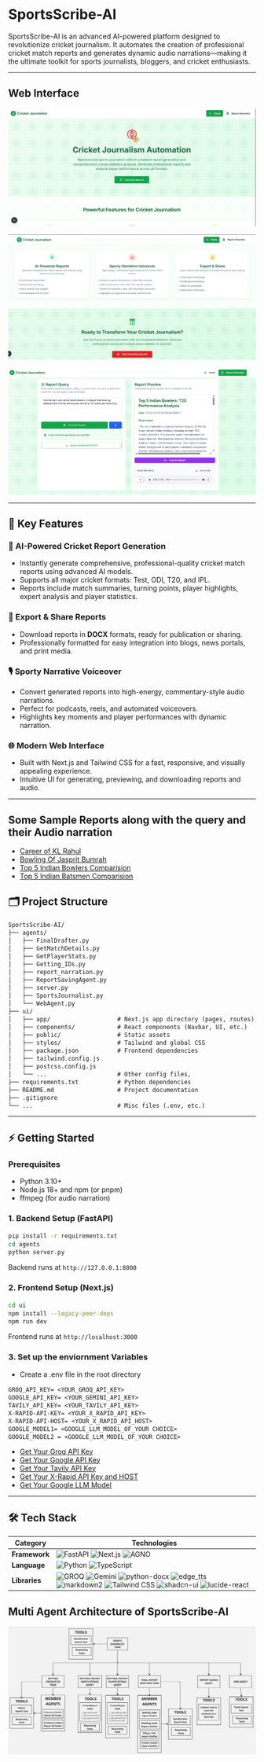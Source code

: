 # SportsScribe-AI

SportsScribe-AI is an advanced AI-powered platform designed to revolutionize cricket journalism. It automates the creation of professional cricket match reports and generates dynamic audio narrations—making it the ultimate toolkit for sports journalists, bloggers, and cricket enthusiasts.

---

## Web Interface

![Alt text](./images/1.png)

![Alt text](./images/2.png)

![Alt text](./images/3.png)

---

## 🚀 Key Features

### 🏏 AI-Powered Cricket Report Generation
- Instantly generate comprehensive, professional-quality cricket match reports using advanced AI models.
- Supports all major cricket formats: Test, ODI, T20, and IPL.
- Reports include match summaries, turning points, player highlights, expert analysis and player statistics.

### 📝 Export & Share Reports
- Download reports in **DOCX** formats, ready for publication or sharing.
- Professionally formatted for easy integration into blogs, news portals, and print media.

### 🎙️ Sporty Narrative Voiceover
- Convert generated reports into high-energy, commentary-style audio narrations.
- Perfect for podcasts, reels, and automated voiceovers.
- Highlights key moments and player performances with dynamic narration.

### 🌐 Modern Web Interface
- Built with Next.js and Tailwind CSS for a fast, responsive, and visually appealing experience.
- Intuitive UI for generating, previewing, and downloading reports and audio.

---

## Some Sample Reports along with the query and their Audio narration

- [Career of KL Rahul](./Results/KL%20RAHUL/)
- [Bowling Of Jasprit Bumrah](./Results/Jasprit%20Bumrah/)
- [Top 5 Indian Bowlers Comparision](./Results/Top%20Indian%20Bowler/)
- [Top 5 Indian Batsmen Comparision](./Results/Top%20Indian%20Batsmen/)

## 🗂️ Project Structure

```
SportsScribe-AI/
├── agents/
│   ├── FinalDrafter.py
│   ├── GetMatchDetails.py
│   ├── GetPlayerStats.py
│   ├── Getting_IDs.py
│   ├── report_narration.py
│   ├── ReportSavingAgent.py
│   ├── server.py
│   ├── SportsJournalist.py
│   └── WebAgent.py
├── ui/
│   ├── app/                   # Next.js app directory (pages, routes)
│   ├── components/            # React components (Navbar, UI, etc.)
│   ├── public/                # Static assets
│   ├── styles/                # Tailwind and global CSS
│   ├── package.json           # Frontend dependencies
│   ├── tailwind.config.js
│   ├── postcss.config.js
│   └── ...                    # Other config files, 
├── requirements.txt           # Python dependencies
├── README.md                  # Project documentation
├── .gitignore
└── ...                        # Misc files (.env, etc.)
```

---

## ⚡ Getting Started

### Prerequisites

- Python 3.10+
- Node.js 18+ and npm (or pnpm)
- ffmpeg (for audio narration)

### 1. Backend Setup (FastAPI)

```sh
pip install -r requirements.txt
cd agents
python server.py
```
Backend runs at `http://127.0.0.1:8000`

### 2. Frontend Setup (Next.js)

```sh
cd ui
npm install --legacy-peer-deps
npm run dev
```
Frontend runs at `http://localhost:3000`

### 3. Set up the enviornment Variables
- Create a .env file in the root directory

```
GROQ_API_KEY= <YOUR_GROQ_API_KEY> 
GOOGLE_API_KEY= <YOUR_GEMINI_API_KEY>
TAVILY_API_KEY= <YOUR_TAVILY_API_KEY>
X-RAPID-API-KEY= <YOUR_X_RAPID_API_KEY>
X-RAPID-API-HOST= <YOUR_X_RAPID_API_HOST>
GOOGLE_MODEL1= <GOOGLE_LLM_MODEL_OF_YOUR CHOICE>
GOOGLE_MODEL2 = <GOOGLE_LLM_MODEL_OF_YOUR CHOICE>
```

- [Get Your Groq API Key](https://console.groq.com/docs/overview)
- [Get Your Google API Key](https://console.cloud.google.com/)
- [Get Your Tavily API Key](https://tavily.com/)
- [Get Your X-Rapid API Key and HOST](https://rapidapi.com/cricketapilive/api/cricbuzz-cricket)
- [Get Your Google LLM Model](https://ai.google.dev/gemini-api/docs/models)
---

## 🛠️ Tech Stack

<table>
  <thead>
    <tr>
      <th>Category</th>
      <th>Technologies</th>
    </tr>
  </thead>
  <tbody>
    <tr>
      <td><strong>Framework</strong></td>
      <td>
        <img src="https://img.shields.io/badge/fastapi-009688?style=for-the-badge&logo=fastapi&logoColor=white" alt="FastAPI" />
        <img src="https://img.shields.io/badge/next.js-000000?style=for-the-badge&logo=next.js&logoColor=white" alt="Next.js" />
        <img src="https://img.shields.io/badge/agno-000000?style=for-the-badge" alt="AGNO" />
      </td>
    </tr>
    <tr>
      <td><strong>Language</strong></td>
      <td>
        <img src="https://img.shields.io/badge/python-3776AB?style=for-the-badge&logo=python&logoColor=white" alt="Python" />
        <img src="https://img.shields.io/badge/typescript-3178C6?style=for-the-badge&logo=typescript&logoColor=white" alt="TypeScript" />
      </td>
    </tr>
    <tr>
      <td><strong>Libraries</strong></td>
      <td>
        <img src="https://img.shields.io/badge/groq-FF6F00?style=for-the-badge" alt="GROQ" />
        <img src="https://img.shields.io/badge/gemini-4285F4?style=for-the-badge" alt="Gemini" />
        <img src="https://img.shields.io/badge/python--docx-3776AB?style=for-the-badge" alt="python-docx" />
        <img src="https://img.shields.io/badge/edge_tts-4B8BBE?style=for-the-badge" alt="edge_tts" />
        <img src="https://img.shields.io/badge/markdown2-000000?style=for-the-badge" alt="markdown2" />
        <img src="https://img.shields.io/badge/tailwindcss-06B6D4?style=for-the-badge&logo=tailwindcss&logoColor=white" alt="Tailwind CSS" />
        <img src="https://img.shields.io/badge/shadcn--ui-111827?style=for-the-badge" alt="shadcn-ui" />
        <img src="https://img.shields.io/badge/lucide--react-000000?style=for-the-badge" alt="lucide-react" />
      </td>
    </tr>
  </tbody>
</table>

## Multi Agent Architecture of SportsScribe-AI

![Alt text](./images/Multi-Agent-Architecture.jpg)

